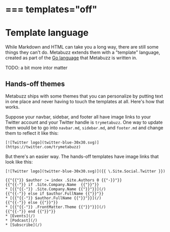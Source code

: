 ===
templates="off"
===
# Template language

While Markdown and HTML can take you a long way, there are still some things they can't do. Metabuzz extends them with a "template" language, created as part of the [Go language](https://golang.org/pkg/text/template/) that Metabuzz is written in.

TODO: a bit more intor matter

## Hands-off themes 

Metabuzz ships with some themes that you can personalize by putting text in one place and never having to touch the templates at all. Here's how that works.

Suppose your navbar, sidebar, and footer all have image links to your Twitter account and your Twitter handle is `trymetabuzz`. One way to update them would be to go into `navbar.md`, `sidebar.md`, and `footer.md` and change them to reflect it like this: 

```
[![Twitter logo](twitter-blue-30x30.svg)](https://twitter.com/trymetabuzz)
```

But there's an easier way. The hands-off templates have image links that look like this:

```
[![Twitter logo](twitter-blue-30x30.svg)]({{ \.Site.Social.Twitter }})
```



```
{{"{{"}} $author := index .Site.Authors 0 {{"-}}"}}
{{"{{-"}} if .Site.Company.Name  {{"}}"}}                                                 * [{{"{{-"}} .Site.Company.Name {{"}}"}}](/)                                              {{"{{-"}} else if $author.FullName {{"}}"}}
* [{{"{{-"}} $author.FullName {{"}}"}}](/)
{{"{{-"}} else {{"}}"}}
* [{{"{{-"}} .FrontMatter.Theme {{"}}"}}](/)
{{"{{-"}} end {{"}}"}}
* [Events](/)
* [Podcast](/)
* [Subscribe](/)
```





